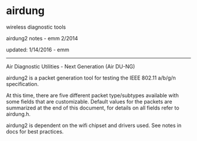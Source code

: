 # airdung
wireless diagnostic tools

airdung2 notes - emm 2/2014

updated: 1/14/2016 - emm

--------------------------------------------------------------------------------------

Air Diagnostic Utilities - Next Generation (Air DU-NG)

airdung2 is a packet generation tool for testing the IEEE 802.11 a/b/g/n specification.

At this time, there are five different packet type/subtypes available with some fields
that are customizable. Default values for the packets are summarized at the end of this 
document, for details on all fields refer to airdung.h.

airdung2 is dependent on the wifi chipset and drivers used. See notes in docs for best 
practices.
